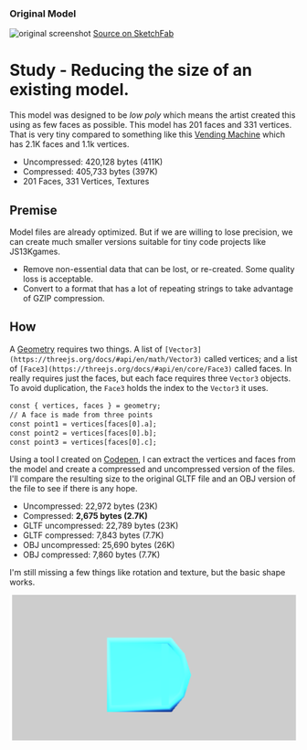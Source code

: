 ### Original Model
![original screenshot](./media/original.png)
[Source on SketchFab](https://sketchfab.com/3d-models/low-poly-adventure-asset-pack-bda2fd1158df425fb703f53d926b1ec6)

# Study - Reducing the size of an existing model.

This model was designed to be *low poly* which means the artist created this using as few faces as possible. This model has 201 faces and 331 vertices. That is very tiny compared to something like this [Vending Machine](https://sketchfab.com/3d-models/vending-machine-242eaa6efeb3457a96a5086039583966) which has 2.1K faces and 1.1k vertices.

* Uncompressed: 420,128 bytes (411K)
* Compressed: 405,733 bytes (397K)
* 201 Faces, 331 Vertices, Textures

## Premise
Model files are already optimized. But if we are willing to lose precision, we can create much smaller versions suitable for tiny code projects like JS13Kgames.

* Remove non-essential data that can be lost, or re-created. Some quality loss is acceptable.
* Convert to a format that has a lot of repeating strings to take advantage of GZIP compression.



## How

A [Geometry](https://threejs.org/docs/#api/en/core/Geometry) requires two things. A list of `[Vector3](https://threejs.org/docs/#api/en/math/Vector3)` called vertices; and a list of `[Face3](https://threejs.org/docs/#api/en/core/Face3)` called faces. In really requires just the faces, but each face requires three `Vector3` objects. To avoid duplication, the `Face3` holds the index to the `Vector3` it uses.

```
const { vertices, faces } = geometry;
// A face is made from three points
const point1 = vertices[faces[0].a];
const point2 = vertices[faces[0].b];
const point3 = vertices[faces[0].c];
```

Using a tool I created on [Codepen](https://codepen.io/ripter/full/vYYLQMY),  I can extract the vertices and faces from the model and create a compressed and uncompressed version of the files. I'll compare the resulting size to the original GLTF file and an OBJ version of the file to see if there is any hope.

* Uncompressed: 22,972 bytes (23K)
* Compressed: **2,675 bytes (2.7K)**
* GLTF uncompressed: 22,789 bytes (23K)
* GLTF compressed: 7,843 bytes (7.7K)
* OBJ uncompressed: 25,690 bytes (26K)
* OBJ compressed: 7,860 bytes (7.7K)

I'm still missing a few things like rotation and texture, but the basic shape works.

![screenshot_export_01](./media/screenshot_export_01.png)
